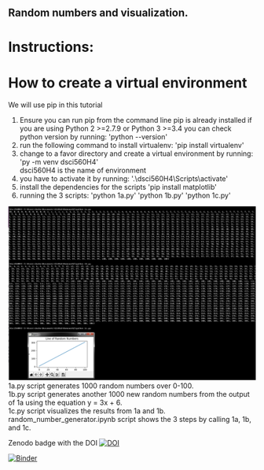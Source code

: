 ## Random numbers and visualization.  

# Instructions:
# How to create a virtual environment
We will use pip in this tutorial
1. Ensure you can run pip from the command line
   pip is already installed if you are using Python 2 >=2.7.9 or Python 3 >=3.4
   you can check python version by running: 
        'python --version'
2. run the following command to install virtualenv: 
        'pip install virtualenv'  
3. change to a favor directory and create a virtual environment by running: 
        'py -m venv dsci560H4'  
   dsci560H4 is the name of environment
4. you have to activate it by running:
        '.\dsci560H4\Scripts\activate'
5. install the dependencies for the scripts
        'pip install matplotlib'
6. running the 3 scripts:
    'python 1a.py'
    'python 1b.py'
    'python 1c.py'
    
![q3](https://github.com/JunboS/Homework2/blob/master/q3.png?raw=true)
1a.py script generates 1000 random numbers over 0-100.  
1b.py script generates another 1000 new random numbers from the output of 1a using the equation y = 3x + 6.  
1c.py script visualizes the results from 1a and 1b.  
random_number_generator.ipynb script shows the 3 steps by calling 1a, 1b, and 1c.   

Zenodo badge with the DOI [![DOI](https://zenodo.org/badge/298488549.svg)](https://zenodo.org/badge/latestdoi/298488549)

[![Binder](https://mybinder.org/badge_logo.svg)](https://notebooks.gesis.org/binder/v2/gh/JunboS/Homework2/06df3d8c0fc5cc9b0311c3f22d656a58f92291f9)

